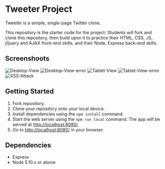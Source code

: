 # Tweeter Project

Tweeter is a simple, single-page Twitter clone.

This repository is the starter code for the project: Students will fork and clone this repository, then build upon it to practice their HTML, CSS, JS, jQuery and AJAX front-end skills, and their Node, Express back-end skills.

## Screenshoots

![Desktop-View](https://user-images.githubusercontent.com/107829745/222691623-0ab9838a-4fd3-4b90-a2ed-5cfb345864e9.JPG)
![Desktop-View-error](https://user-images.githubusercontent.com/107829745/222691628-cc08fde7-761e-4290-81f4-84131e3f8477.JPG)
![Tablet-View](https://user-images.githubusercontent.com/107829745/222691631-9ff5e95c-c5fa-45a4-89fa-d937abe97df4.JPG)
![Tablet-View-error](https://user-images.githubusercontent.com/107829745/222691634-91406b07-b178-4765-ac0e-2bb89bdabc33.JPG)
![XSS-Attack](https://user-images.githubusercontent.com/107829745/222691637-fda3493a-cdaa-4f21-9da3-ce8e719506b7.JPG)

## Getting Started

1. Fork repository.
2. Clone your repository onto your local device.
3. Install dependencies using the `npm install` command.
3. Start the web server using the `npm run local` command. The app will be served at <http://localhost:8080/>.
4. Go to <http://localhost:8080/> in your browser.

## Dependencies

- Express
- Node 5.10.x or above
